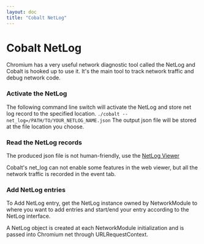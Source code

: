 ```yaml
---
layout: doc
title: "Cobalt NetLog"
---
```

# Cobalt NetLog

Chromium has a very useful network diagnostic tool called the NetLog and Cobalt
is hooked up to use it. It's the main tool to track network traffic and debug
network code.

### Activate the NetLog

The following command line switch will activate the NetLog and store net log
record to the specified location.
`./cobalt --net_log=/PATH/TO/YOUR_NETLOG_NAME.json`
The output json file will be stored at the file location you choose.


### Read the NetLog records

The produced json file is not human-friendly, use the
[NetLog Viewer](https://netlog-viewer.appspot.com/#import)

Cobalt's net_log can not enable some features in the web viewer, but all the
network traffic is recorded in the event tab.


### Add NetLog entries

To Add NetLog entry, get the NetLog instance owned by NetworkModule to where you
want to add entries and start/end your entry according to the NetLog interface.

A NetLog object is created at each NetworkModule initialization and is passed
into Chromium net through URLRequestContext.
